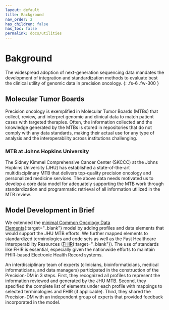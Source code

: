 ```yaml
---
layout: default
title: Background
nav_order: 2
has_children: false
has_toc: false
permalink: docs/utilities
---
```


# Bakground
The widespread adoption of next-generation sequencing data mandates the development of integration and standardization methods to evaluate best the clinical utility of genomic data in precision oncology. 
{: .fs-6 .fw-300 }

## Molecular Tumor Boards
Precision oncology is exemplified in Molecular Tumor Boards (MTBs) that collect, review, and interpret genomic and clinical data to match patient cases with targeted therapies. Often, the information collected and the knowledge generated by the MTBs is stored in repositories that do not comply with any data standards, making their actual use for any type of analysis and the interoperability across institutions challenging.

### MTB at Johns Hopkins University
The Sidney Kimmel Comprehensive Cancer Center (SKCCC) at the Johns Hopkins University (JHU) has established a state-of-the-art multidisciplinary MTB that delivers top-quality precision oncology and personalized medicine services. The above data needs motivated us to develop a core data model for adequately supporting the MTB work through standardization and programmatic retrieval of all information utilized in the MTB review.

## Model Development in Brief
We extended the [minimal Common Oncology Data Elements](https://build.fhir.org/ig/HL7/fhir-mCODE-ig/){:target="_blank"} model by adding profiles and data elements that would support the JHU MTB efforts. We further mapped elements to standardized terminologies and code sets as well as the Fast Healthcare Interoperability Resources ([FHIR](http://hl7.org/fhir/){:target="_blank"}). The use of standards like FHIR is essential, especially given the nationwide efforts to maintain FHIR-based Electronic Health Record systems.

An interdisciplinary team of experts (clinicians, bioinformaticians, medical informaticians, and data managers) participated in the construction of the Precision-DM in 3 steps. First, they recognized all profiles to represent the information reviewed and generated by the JHU MTB. Second, they specified the complete list of elements under each profile with mappings to selected terminologies and FHIR (if applicable). Third, they shared the Precision-DM with an independent group of experts that provided feedback incorporated in the model.